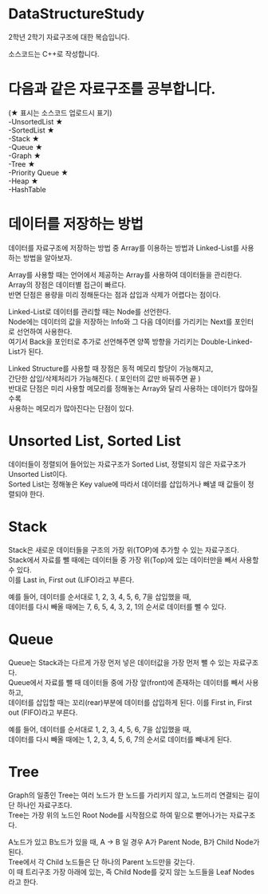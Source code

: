 # DataStructureStudy
2학년 2학기 자료구조에 대한 복습입니다.   
 
소스코드는 C++로 작성합니다.   


# 다음과 같은 자료구조를 공부합니다.   
(★ 표시는 소스코드 업로드시 표기)   
-UnsortedList ★    
-SortedList ★    
-Stack ★    
-Queue ★    
-Graph ★    
-Tree ★   
-Priority Queue ★      
-Heap ★     
-HashTable   

# 데이터를 저장하는 방법   

데이터를 자료구조에 저장하는 방법 중 Array를 이용하는 방법과 Linked-List를 사용하는 방법을 알아보자.   
   
Array를 사용할 때는 언어에서 제공하는 Array를 사용하여 데이터들을 관리한다.   
Array의 장점은 데이터별 접근이 빠르다.   
반면 단점은 용량을 미리 정해둔다는 점과 삽입과 삭제가 어렵다는 점이다.   
   
Linked-List로 데이터를 관리할 때는 Node를 선언한다.   
Node에는 데이터의 값을 저장하는 Info와 그 다음 데이터를 가리키는 Next를 포인터로 선언하여 사용한다.   
여기서 Back을 포인터로 추가로 선언해주면 양쪽 방향을 가리키는 Double-Linked-List가 된다.   
   
Linked Structure를 사용할 때 장점은 동적 메모리 할당이 가능해지고,   
간단한 삽입/삭제처리가 가능해진다. ( 포인터의 값만 바꿔주면 끝 )   
반대로 단점은 미리 사용할 메모리를 정해놓는 Array와 달리 사용하는 데이터가 많아질수록   
사용하는 메모리가 많아진다는 단점이 있다.   
   

# Unsorted List, Sorted List   

데이터들이 정렬되어 들어있는 자료구조가 Sorted List, 정렬되지 않은 자료구조가 Unsorted List이다.   
Sorted List는 정해놓은 Key value에 따라서 데이터를 삽입하거나 빼낼 때 값들이 정렬되야 한다.   


#  Stack   

Stack은 새로운 데이터들을 구조의 가장 위(TOP)에 추가할 수 있는 자료구조다.   
Stack에서 자료를 뺄 때에는 데이터들 중 가장 위(Top)에 있는 데이터만을 빼서 사용할 수 있다.   
이를 Last in, First out (LIFO)라고 부른다.   

예를 들어, 데이터를 순서대로 1, 2, 3, 4, 5, 6, 7을 삽입했을 때,    
데이터를 다시 빼올 때에는 7, 6, 5, 4, 3, 2, 1의 순서로 데이터를 뺄 수 있다.


#  Queue   

Queue는 Stack과는 다르게 가장 먼저 넣은 데이터값을 가장 먼저 뺄 수 있는 자료구조다.   
Queue에서 자료를 뺄 때 데이터들 중에 가장 앞(front)에 존재하는 데이터를 빼서 사용하고,   
데이터를 삽입할 때는 꼬리(rear)부분에 데이터를 삽입하게 된다.
이를 First in, First out (FIFO)라고 부른다.

예를 들어, 데이터를 순서대로 1, 2, 3, 4, 5, 6, 7을 삽입했을 때,   
데이터를 다시 빼올 때에는 1, 2, 3, 4, 5, 6, 7의 순서로 데이터를 빼내게 된다.

#  Tree   

Graph의 일종인 Tree는 여러 노드가 한 노드를 가리키지 않고, 노드끼리 연결되는 길이 단 하나인 자료구조다.   
Tree는 가장 위의 노드인 Root Node를 시작점으로 하여 밑으로 뻗어나가는 자료구조다.   
     
A노드가 있고 B노드가 있을 때, A -> B 일 경우 A가 Parent Node, B가 Child Node가 된다.      
Tree에서 각 Child 노드들은 단 하나의 Parent 노드만을 갖는다.   
이 때 트리구조 가장 아래에 있는, 즉 Child Node를 갖지 않는 노드들을 Leaf Nodes라고 한다.



